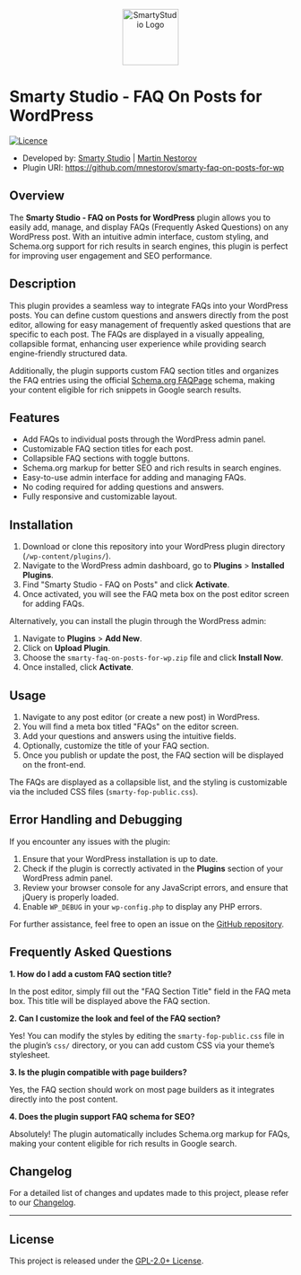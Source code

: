 <p align="center"><a href="https://smartystudio.net" target="_blank"><img src="https://smartystudio.net/wp-content/uploads/2023/06/smarty-green-logo-small.png" width="100" alt="SmartyStudio Logo"></a></p>

# Smarty Studio - FAQ On Posts for WordPress

[![Licence](https://img.shields.io/badge/LICENSE-GPL2.0+-blue)](./LICENSE)

- Developed by: [Smarty Studio](https://smartystudio.net) | [Martin Nestorov](https://github.com/mnestorov)
- Plugin URI: https://github.com/mnestorov/smarty-faq-on-posts-for-wp

## Overview

The **Smarty Studio - FAQ on Posts for WordPress** plugin allows you to easily add, manage, and display FAQs (Frequently Asked Questions) on any WordPress post. With an intuitive admin interface, custom styling, and Schema.org support for rich results in search engines, this plugin is perfect for improving user engagement and SEO performance.

## Description

This plugin provides a seamless way to integrate FAQs into your WordPress posts. You can define custom questions and answers directly from the post editor, allowing for easy management of frequently asked questions that are specific to each post. The FAQs are displayed in a visually appealing, collapsible format, enhancing user experience while providing search engine-friendly structured data.

Additionally, the plugin supports custom FAQ section titles and organizes the FAQ entries using the official [Schema.org FAQPage](https://schema.org/FAQPage) schema, making your content eligible for rich snippets in Google search results.

## Features

- Add FAQs to individual posts through the WordPress admin panel.
- Customizable FAQ section titles for each post.
- Collapsible FAQ sections with toggle buttons.
- Schema.org markup for better SEO and rich results in search engines.
- Easy-to-use admin interface for adding and managing FAQs.
- No coding required for adding questions and answers.
- Fully responsive and customizable layout.

## Installation

1. Download or clone this repository into your WordPress plugin directory (`/wp-content/plugins/`).
2. Navigate to the WordPress admin dashboard, go to **Plugins** > **Installed Plugins**.
3. Find "Smarty Studio - FAQ on Posts" and click **Activate**.
4. Once activated, you will see the FAQ meta box on the post editor screen for adding FAQs.

Alternatively, you can install the plugin through the WordPress admin:

1. Navigate to **Plugins** > **Add New**.
2. Click on **Upload Plugin**.
3. Choose the `smarty-faq-on-posts-for-wp.zip` file and click **Install Now**.
4. Once installed, click **Activate**.

## Usage

1. Navigate to any post editor (or create a new post) in WordPress.
2. You will find a meta box titled "FAQs" on the editor screen.
3. Add your questions and answers using the intuitive fields.
4. Optionally, customize the title of your FAQ section.
5. Once you publish or update the post, the FAQ section will be displayed on the front-end.

The FAQs are displayed as a collapsible list, and the styling is customizable via the included CSS files (`smarty-fop-public.css`).

## Error Handling and Debugging

If you encounter any issues with the plugin:

1. Ensure that your WordPress installation is up to date.
2. Check if the plugin is correctly activated in the **Plugins** section of your WordPress admin panel.
3. Review your browser console for any JavaScript errors, and ensure that jQuery is properly loaded.
4. Enable `WP_DEBUG` in your `wp-config.php` to display any PHP errors.

For further assistance, feel free to open an issue on the [GitHub repository](https://github.com/mnestorov/smarty-faq-on-posts-for-wp).

## Frequently Asked Questions

**1. How do I add a custom FAQ section title?**

In the post editor, simply fill out the "FAQ Section Title" field in the FAQ meta box. This title will be displayed above the FAQ section.

**2. Can I customize the look and feel of the FAQ section?**

Yes! You can modify the styles by editing the `smarty-fop-public.css` file in the plugin’s `css/` directory, or you can add custom CSS via your theme’s stylesheet.

**3. Is the plugin compatible with page builders?**

Yes, the FAQ section should work on most page builders as it integrates directly into the post content.

**4. Does the plugin support FAQ schema for SEO?**

Absolutely! The plugin automatically includes Schema.org markup for FAQs, making your content eligible for rich results in Google search.

## Changelog

For a detailed list of changes and updates made to this project, please refer to our [Changelog](./CHANGELOG.md).

---

## License

This project is released under the [GPL-2.0+ License](http://www.gnu.org/licenses/gpl-2.0.txt).
